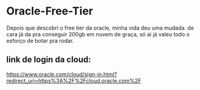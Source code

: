 # Oracle-Free-Tier
Depois que descobri o free tier da oracle, minha vida deu uma mudada. de cara já da pra conseguir 200gb em nuvem de graça, só ai já valeu todo o esforço de botar pra rodar.

## link de login da cloud:
https://www.oracle.com/cloud/sign-in.html?redirect_uri=https%3A%2F%2Fcloud.oracle.com%2F

